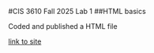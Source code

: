 #CIS 3610 Fall 2025 Lab 1
##HTML basics

Coded and published a HTML file

[link to site](https://zebrascodec.github.io/3610-lab1/)
